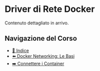 # Driver di Rete Docker

Contenuto dettagliato in arrivo.

## Navigazione del Corso
- [📑 Indice](../../README.md)
- [⬅️ Docker Networking: Le Basi](./Docker-Networking-Basics.md)
- [➡️ Connettere i Container](./Connecting-Containers.md)
